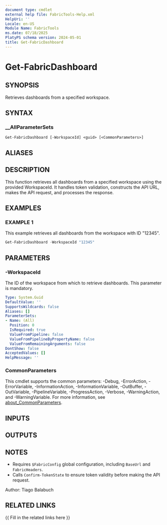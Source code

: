 ```yaml
---
document type: cmdlet
external help file: FabricTools-Help.xml
HelpUri: ''
Locale: en-US
Module Name: FabricTools
ms.date: 07/18/2025
PlatyPS schema version: 2024-05-01
title: Get-FabricDashboard
---
```


# Get-FabricDashboard

## SYNOPSIS

Retrieves dashboards from a specified workspace.

## SYNTAX

### __AllParameterSets

```
Get-FabricDashboard [-WorkspaceId] <guid> [<CommonParameters>]
```

## ALIASES

## DESCRIPTION

This function retrieves all dashboards from a specified workspace using the provided WorkspaceId.
It handles token validation, constructs the API URL, makes the API request, and processes the response.

## EXAMPLES

### EXAMPLE 1

This example retrieves all dashboards from the workspace with ID "12345".

```powershell
Get-FabricDashboard -WorkspaceId "12345"
```

## PARAMETERS

### -WorkspaceId

The ID of the workspace from which to retrieve dashboards.
This parameter is mandatory.

```yaml
Type: System.Guid
DefaultValue: ''
SupportsWildcards: false
Aliases: []
ParameterSets:
- Name: (All)
  Position: 0
  IsRequired: true
  ValueFromPipeline: false
  ValueFromPipelineByPropertyName: false
  ValueFromRemainingArguments: false
DontShow: false
AcceptedValues: []
HelpMessage: ''
```

### CommonParameters

This cmdlet supports the common parameters: -Debug, -ErrorAction, -ErrorVariable,
-InformationAction, -InformationVariable, -OutBuffer, -OutVariable, -PipelineVariable,
-ProgressAction, -Verbose, -WarningAction, and -WarningVariable. For more information, see
[about_CommonParameters](https://go.microsoft.com/fwlink/?LinkID=113216).

## INPUTS

## OUTPUTS

## NOTES

- Requires `$FabricConfig` global configuration, including `BaseUrl` and `FabricHeaders`.
- Calls `Confirm-TokenState` to ensure token validity before making the API request.

Author: Tiago Balabuch

## RELATED LINKS

{{ Fill in the related links here }}


